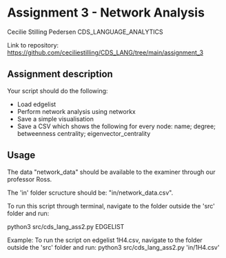 # Assignment 3 - Network Analysis

Cecilie Stilling Pedersen CDS_LANGUAGE_ANALYTICS

Link to repository: https://github.com/ceciliestilling/CDS_LANG/tree/main/assignment_3

## Assignment description

Your script should do the following:
- Load edgelist
- Perform network analysis using networkx
- Save a simple visualisation
- Save a CSV which shows the following for every node: name; degree; betweenness centrality; eigenvector_centrality

## Usage
The data "network_data" should be available to the examiner through our professor Ross.

The 'in' folder scructure should be: "in/network_data.csv".

To run this script through terminal, navigate to the folder outside the 'src' folder and run:

python3 src/cds_lang_ass2.py EDGELIST

Example:
To run the script on edgelist 1H4.csv, navigate to the folder outside the 'src' folder and run:
python3 src/cds_lang_ass2.py 'in/1H4.csv'
